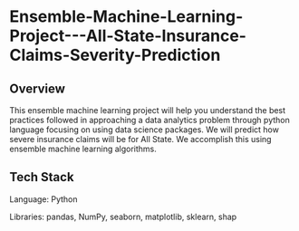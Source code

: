 # Ensemble-Machine-Learning-Project---All-State-Insurance-Claims-Severity-Prediction

## Overview

This ensemble machine learning project will help you understand the best practices followed in approaching a data analytics problem through python language focusing on using data science packages. We will predict how severe insurance claims will be for All State. We accomplish this using ensemble machine learning algorithms.

 

## Tech Stack
Language: Python

Libraries:  pandas, NumPy, seaborn, matplotlib, sklearn, shap
